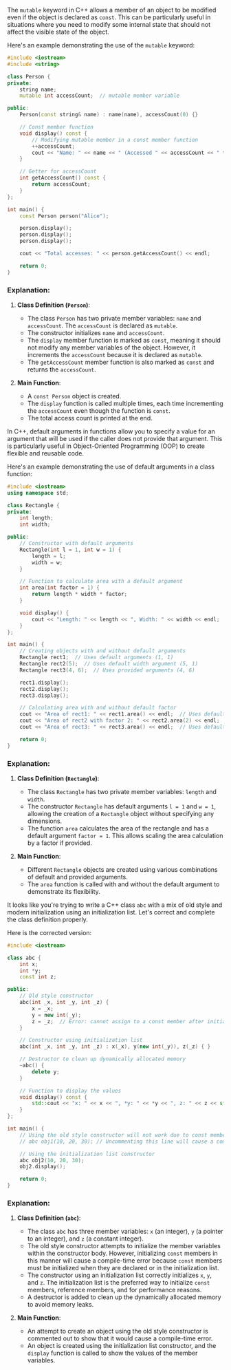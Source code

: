 The `mutable` keyword in C++ allows a member of an object to be modified even if the object is declared as `const`. This can be particularly useful in situations where you need to modify some internal state that should not affect the visible state of the object.

Here's an example demonstrating the use of the `mutable` keyword:

```cpp
#include <iostream>
#include <string>

class Person {
private:
    string name;
    mutable int accessCount;  // mutable member variable

public:
    Person(const string& name) : name(name), accessCount(0) {}

    // Const member function
    void display() const {
        // Modifying mutable member in a const member function
        ++accessCount;
        cout << "Name: " << name << " (Accessed " << accessCount << " times)" << endl;
    }

    // Getter for accessCount
    int getAccessCount() const {
        return accessCount;
    }
};

int main() {
    const Person person("Alice");

    person.display();
    person.display();
    person.display();

    cout << "Total accesses: " << person.getAccessCount() << endl;

    return 0;
}
```

### Explanation:
1. **Class Definition (`Person`)**:
   - The class `Person` has two private member variables: `name` and `accessCount`. The `accessCount` is declared as `mutable`.
   - The constructor initializes `name` and `accessCount`.
   - The `display` member function is marked as `const`, meaning it should not modify any member variables of the object. However, it increments the `accessCount` because it is declared as `mutable`.
   - The `getAccessCount` member function is also marked as `const` and returns the `accessCount`.

2. **Main Function**:
   - A `const Person` object is created.
   - The `display` function is called multiple times, each time incrementing the `accessCount` even though the function is `const`.
   - The total access count is printed at the end.

In C++, default arguments in functions allow you to specify a value for an argument that will be used if the caller does not provide that argument. This is particularly useful in Object-Oriented Programming (OOP) to create flexible and reusable code.

Here's an example demonstrating the use of default arguments in a class function:

```cpp
#include <iostream>
using namespace std;

class Rectangle {
private:
    int length;
    int width;

public:
    // Constructor with default arguments
    Rectangle(int l = 1, int w = 1) {
        length = l;
        width = w;
    }

    // Function to calculate area with a default argument
    int area(int factor = 1) {
        return length * width * factor;
    }

    void display() {
        cout << "Length: " << length << ", Width: " << width << endl;
    }
};

int main() {
    // Creating objects with and without default arguments
    Rectangle rect1;  // Uses default arguments (1, 1)
    Rectangle rect2(5);  // Uses default width argument (5, 1)
    Rectangle rect3(4, 6);  // Uses provided arguments (4, 6)

    rect1.display();
    rect2.display();
    rect3.display();

    // Calculating area with and without default factor
    cout << "Area of rect1: " << rect1.area() << endl;  // Uses default factor 1
    cout << "Area of rect2 with factor 2: " << rect2.area(2) << endl;  // Uses factor 2
    cout << "Area of rect3: " << rect3.area() << endl;  // Uses default factor 1

    return 0;
}
```

### Explanation:
1. **Class Definition (`Rectangle`)**:
   - The class `Rectangle` has two private member variables: `length` and `width`.
   - The constructor `Rectangle` has default arguments `l = 1` and `w = 1`, allowing the creation of a `Rectangle` object without specifying any dimensions.
   - The function `area` calculates the area of the rectangle and has a default argument `factor = 1`. This allows scaling the area calculation by a factor if provided.

2. **Main Function**:
   - Different `Rectangle` objects are created using various combinations of default and provided arguments.
   - The `area` function is called with and without the default argument to demonstrate its flexibility.


It looks like you're trying to write a C++ class `abc` with a mix of old style and modern initialization using an initialization list. Let's correct and complete the class definition properly.

Here is the corrected version:

```cpp
#include <iostream>

class abc {
    int x;
    int *y;
    const int z;

public:
    // Old style constructor
    abc(int _x, int _y, int _z) {
        x = _x;
        y = new int(_y);
        z = _z;  // Error: cannot assign to a const member after initialization
    }

    // Constructor using initialization list
    abc(int _x, int _y, int _z) : x(_x), y(new int(_y)), z(_z) { }

    // Destructor to clean up dynamically allocated memory
    ~abc() {
        delete y;
    }

    // Function to display the values
    void display() const {
        std::cout << "x: " << x << ", *y: " << *y << ", z: " << z << std::endl;
    }
};

int main() {
    // Using the old style constructor will not work due to const member initialization
    // abc obj1(10, 20, 30); // Uncommenting this line will cause a compile-time error

    // Using the initialization list constructor
    abc obj2(10, 20, 30);
    obj2.display();

    return 0;
}
```

### Explanation:
1. **Class Definition (`abc`)**:
   - The class `abc` has three member variables: `x` (an integer), `y` (a pointer to an integer), and `z` (a constant integer).
   - The old style constructor attempts to initialize the member variables within the constructor body. However, initializing `const` members in this manner will cause a compile-time error because `const` members must be initialized when they are declared or in the initialization list.
   - The constructor using an initialization list correctly initializes `x`, `y`, and `z`. The initialization list is the preferred way to initialize `const` members, reference members, and for performance reasons.
   - A destructor is added to clean up the dynamically allocated memory to avoid memory leaks.

2. **Main Function**:
   - An attempt to create an object using the old style constructor is commented out to show that it would cause a compile-time error.
   - An object is created using the initialization list constructor, and the `display` function is called to show the values of the member variables.

